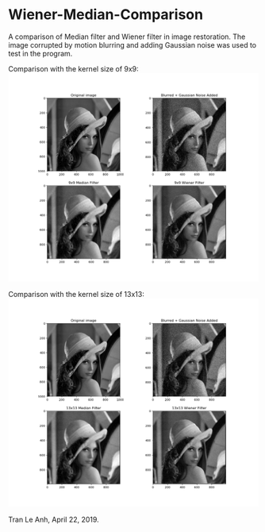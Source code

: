# Wiener-Median-Comparison
A comparison of Median filter and Wiener filter in image restoration. 
The image corrupted by motion blurring and adding Gaussian noise was used to test in the program.

Comparison with the kernel size of 9x9:
![picture](compare_9x9.png)

Comparison with the kernel size of 13x13:
![picture](compare_13x13.png)

Tran Le Anh, April 22, 2019.
